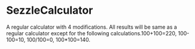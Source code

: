 # SezzleCalculator
A regular calculator with 4 modifications. All results will be same as a regular calculator except for the following calculations.100+100=220, 100-100=10, 100/100=0, 100*100=140. 
